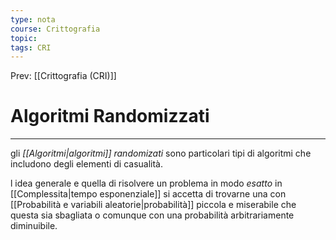 ```yaml
---
type: nota
course: Crittografia
topic: 
tags: CRI
---
```


Prev: [[Crittografia (CRI)]]

# Algoritmi Randomizzati
---
gli _[[Algoritmi|algoritmi]] randomizati_ sono particolari tipi di algoritmi che includono degli elementi di casualità.

l idea generale e quella di risolvere un problema in modo _esatto_ in [[Complessita|tempo esponenziale]] si accetta di trovarne una con [[Probabilità e variabili aleatorie|probabilità]] piccola e miserabile che questa sia sbagliata  o comunque con una probabilità arbitrariamente diminuibile.


